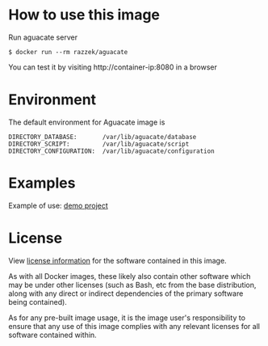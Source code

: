# How to use this image

Run aguacate server

```shell
$ docker run --rm razzek/aguacate
```

You can test it by visiting http://container-ip:8080 in a browser


# Environment

The default environment for Aguacate image is

```
DIRECTORY_DATABASE:       /var/lib/aguacate/database
DIRECTORY_SCRIPT:         /var/lib/aguacate/script
DIRECTORY_CONFIGURATION:  /var/lib/aguacate/configuration
```

# Examples

Example of use: [demo project](https://github.com/mcnew/aguacate-swagger-demo)

# License
View [license information](https://www.apache.org/licenses/LICENSE-2.0) for the software contained in this image.

As with all Docker images, these likely also contain other software which may be under other licenses (such as Bash, etc from the base distribution, along with any direct or indirect dependencies of the primary software being contained).

As for any pre-built image usage, it is the image user's responsibility to ensure that any use of this image complies with any relevant licenses for all software contained within.
